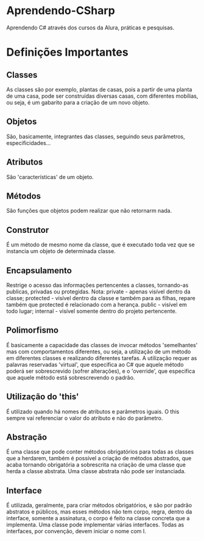 # Aprendendo-CSharp
Aprendendo C# através dos cursos da Alura, práticas e pesquisas.


# Definições Importantes

## Classes
  As classes são por exemplo, plantas de casas, pois a partir de uma planta de uma casa, pode ser construídas diversas casas, com diferentes mobílias, ou seja, é um gabarito para a criação de um novo objeto.
  
## Objetos
  São, basicamente, integrantes das classes, seguindo seus parâmetros, especificidades...
  
## Atributos
  São 'características' de um objeto.
  
## Métodos
  São funções que objetos podem realizar que não retornarm nada.
  
## Construtor
  É um método de mesmo nome da classe, que é executado toda vez que se instancia um objeto de determinada classe.
  
## Encapsulamento 
  Restrige o acesso das informações pertencentes a classes, tornando-as publicas, privadas ou protegidas.
  Nota: 
  private - apenas visível dentro da classe; 
  protected - visível dentro da classe e também para as filhas, repare também que protected é relacionado com a herança. 
  public - visível em todo lugar; 
  internal - visível somente dentro do projeto pertencente.
  
## Polimorfismo
  É basicamente a capacidade das classes de invocar métodos 'semelhantes' mas com comportamentos diferentes, ou seja, a utilização 
  de um método em diferentes classes e realizando diferentes tarefas. A utilização requer as palavras reservadas 'virtual', que 
  especifica ao C# que aquele método poderá ser sobrescrevido (sofrer alterações), e o 'override', que especifica que aquele método está
  sobrescrevendo o padrão.
 
## Utilização do 'this'
  É utilizado quando há nomes de atributos e parâmetros iguais. O this sempre vai referenciar o valor do atributo e não do parâmetro.
  
## Abstração
  É uma classe que pode conter métodos obrigatórios para todas as classes que a herdarem, também é possível a criação de métodos abstrados, que acaba tornando obrigatória a sobrescrita na criação de uma classe que herda a classe abstrata.
  Uma classe abstrata não pode ser instanciada.

## Interface
  É utilizada, geralmente, para criar métodos obrigatórios, e são por padrão abstratos e públicos, mas esses métodos não tem corpo, regra, dentro da interface, somente a assinatura, o corpo é feito na classe concreta que a implementa. Uma classe pode implementar várias interfaces. Todas as interfaces, por convenção, devem iniciar o nome com I.
